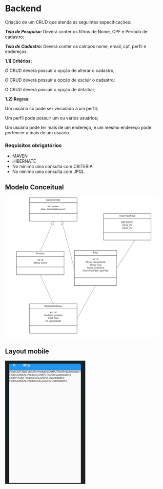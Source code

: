 # Backend

Criação de um CRUD que atenda as seguintes especificações:  

***Tela de Pesquisa:*** Deverá conter os filtros de Nome, CPF e Período de cadastro; 

***Tela de Cadastro:*** Deverá conter os campos nome, email, cpf, perfil e endereços. 

**1.1) Critérios:**  

O CRUD deverá possuir a opção de alterar o cadastro; 

O CRUD deverá possuir a opção de excluir o cadastro; 

O CRUD deverá possuir a opção de detalhar; 

**1.2) Regras:**

Um usuário só pode ser vinculado a um perfil; 

Um perfil pode possuir um ou vários usuários; 

Um usuário pode ter mais de um endereço, e um mesmo endereço pode pertencer a mais de um usuário.  
  

### Requisitos obrigatórios

- MAVEN
- HIBERNATE
- No mínimo uma consulta com CRITERIA
- No mínimo uma consulta com JPQL

## Modelo Conceitual
![](https://github.com/Carolinejg/desafioFullStack/blob/main/figuras/UML.png)

## Layout mobile
 ![](https://github.com/Carolinejg/desafioFullStack/blob/main/figuras/MOBILE.jpeg)

